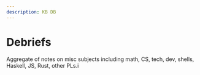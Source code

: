 ```yaml
---
description: KB DB
---
```


# Debriefs

Aggregate of notes on misc subjects including math, CS, tech, dev, shells, Haskell, JS, Rust, other PLs.i


